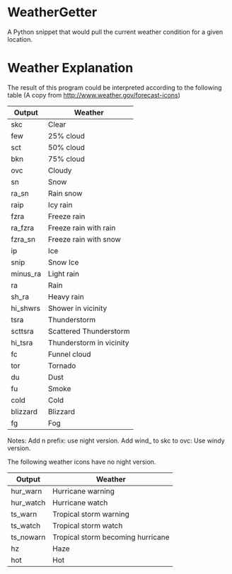 # WeatherGetter
A Python snippet that would pull the current weather condition for a given location.

# Weather Explanation
The result of this program could be interpreted according to the following table
(A copy from <http://www.weather.gov/forecast-icons>)

| Output | Weather   |
| ------ | --------- |
| skc    | Clear     |
| few    | 25% cloud |
| sct    | 50% cloud |
| bkn    | 75% cloud |
| ovc    | Cloudy    |
| sn     | Snow      |
| ra_sn  | Rain snow |
| raip   | Icy rain  |
| fzra   | Freeze rain |
| ra_fzra | Freeze rain with rain |
| fzra_sn | Freeze rain with snow |
| ip     | Ice       |
| snip   | Snow Ice  |
| minus_ra | Light rain |
| ra     | Rain      |
| sh_ra  | Heavy rain |
| hi_shwrs | Shower in vicinity |
| tsra   | Thunderstorm |
| scttsra | Scattered Thunderstorm |
| hi_tsra | Thunderstorm in vicinity |
| fc     | Funnel cloud |
| tor    | Tornado   |
| du     | Dust      |
| fu     | Smoke     |
| cold   | Cold      |
| blizzard | Blizzard |
| fg     | Fog       |

Notes:
Add n prefix: use night version.
Add wind_ to skc to ovc: Use windy version.

The following weather icons have no night version.

| Output     | Weather           |
| ---------- | ----------------- |
| hur_warn   | Hurricane warning |
| hur_watch  | Hurricane watch   |
| ts_warn    | Tropical storm warning |
| ts_watch   | Tropical storm watch |
| ts_nowarn  | Tropical storm becoming hurricane |
| hz         | Haze              |
| hot        | Hot               |
